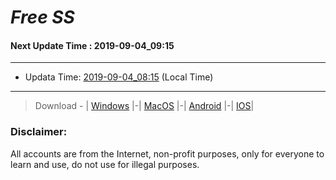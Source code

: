 
# *Free SS*

#### Next Update Time : 2019-09-04_09:15

---
* Updata Time: [2019-09-04_08:15](https://github.com/Geek-007/free-SS/blob/master/2019-09-04_08:15_FreeSS.txt) (Local Time)
---

> Download - | [Windows](https://github.com/shadowsocks/shadowsocks-windows/releases) |-| [MacOS](https://github.com/shadowsocks/shadowsocks-iOS/releases) |-| [Android](https://github.com/shadowsocks/shadowsocks-android/releases) |-| [IOS](https://itunes.apple.com/us/)|

### Disclaimer:
All accounts are from the Internet, non-profit purposes, only for everyone to learn and use, do not use for illegal purposes.
<br>
